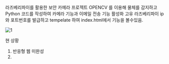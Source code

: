 라즈베리파이를 활용한 보안 카메라 프로젝트
OPENCV 를 이용해 물체를 감지하고
Python 코드를 작성하여 카메라 기능과 이메일 전송 기능 활성화
고유 라즈베리파이 ip와 포트번호를 발급하고 tempelate 하여 index.html에서 기능을 볼수있음.

![1](https://user-images.githubusercontent.com/79081800/114302764-6f564a80-9b05-11eb-9055-6682a97cf69d.jpg)

현 상황
1. 반응형 웹 미완성
2. 
